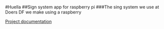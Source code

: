 #Huella
##Sign system app for raspberry pi
###The sing system we use at Doers DF we make using a raspberry

[Project documentation](docs/Documentation.md)
